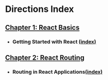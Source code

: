 # Directions Index
## [Chapter 1: React Basics](chapter-1-directions.md)
- ### Getting Started with React [(index)](https://github.com/TrinityTerry/nss-react-kennel/blob/master/directions/chapter-1-directions.md#index)
## [Chapter 2: React Routing](chapter-2-directions.md)
- ### Routing in React Applications[(index)](https://github.com/TrinityTerry/nss-react-kennel/blob/master/directions/chapter-2-directions.md#index)
<!-- ## [Chapter 3: ](chapter-3-directions.md)
- ### [(index)]() -->
<!-- ## [Chapter 4: ](chapter-4-directions.md)
- ### [(index)]() -->
<!-- ## [Chapter 5: ](chapter-5-directions.md)
- ### [(index)]() -->
<!-- ## [Chapter 6: ](chapter-6-directions.md)
- ### [(index)]() -->
<!-- ## [Chapter 7: ](chapter-7-directions.md)
- ### [(index)]() -->
<!-- ## [Chapter 8: ](chapter-8-directions.md)
- ### [(index)]() -->
<!-- ## [Chapter 9: ](chapter-9-directions.md)
- ### [(index)]() -->
<!-- ## [Chapter 10: ](chapter-10-directions.md)
- ### [(index)]() -->
<!-- ## [Chapter 11: ](chapter-11-directions.md)
- ### [(index)]() -->
<!-- ## [Chapter 12: ](chapter-12-directions.md)
- ### [(index)]() -->
<!-- ## [Chapter 13: ](chapter-13-directions.md)
- ### [(index)]() -->
<!-- ## [Chapter 14: ](chapter-14-directions.md)
- ### [(index)]() -->
<!-- ## [Chapter 15: ](chapter-15-directions.md)
- ### [(index)]() -->
<!-- ## [Chapter 16: ](chapter-16-directions.md)
- ### [(index)]() -->
<!-- ## [Chapter 17: ](chapter-17-directions.md)
- ### [(index)]() -->
<!-- ## [Chapter 18: ](chapter-18-directions.md)
- ### [(index)]() -->
